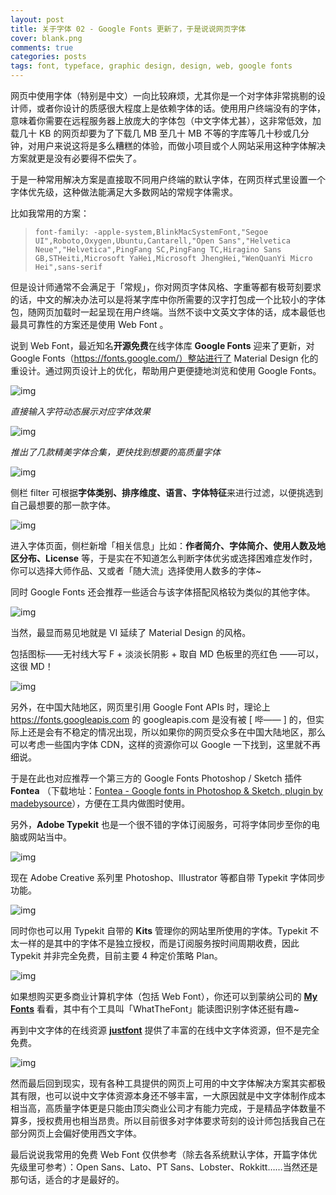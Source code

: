 ```yaml
---
layout: post
title: 关于字体 02 - Google Fonts 更新了，于是说说网页字体
cover: blank.png
comments: true
categories: posts
tags: font, typeface, graphic design, design, web, google fonts
---
```


网页中使用字体（特别是中文）一向比较麻烦，尤其你是一个对字体非常挑剔的设计师，或者你设计的质感很大程度上是依赖字体的话。使用用户终端没有的字体，意味着你需要在远程服务器上放庞大的字体包（中文字体尤甚），这非常低效，加载几十 KB 的网页却要为了下载几 MB 至几十 MB 不等的字库等几十秒或几分钟，对用户来说这将是多么糟糕的体验，而做小项目或个人网站采用这种字体解决方案就更是没有必要得不偿失了。

于是一种常用解决方案是直接取不同用户终端的默认字体，在网页样式里设置一个字体优先级，这种做法能满足大多数网站的常规字体需求。

比如我常用的方案：

> `font-family: -apple-system,BlinkMacSystemFont,"Segoe UI",Roboto,Oxygen,Ubuntu,Cantarell,"Open Sans","Helvetica Neue","Helvetica",PingFang SC,PingFang TC,Hiragino Sans GB,STHeiti,Microsoft YaHei,Microsoft JhengHei,"WenQuanYi Micro Hei",sans-serif`

但是设计师通常不会满足于「常规」，你对网页字体风格、字重等都有极苛刻要求的话，中文的解决办法可以是将某字库中你所需要的汉字打包成一个比较小的字体包，随网页加载时一起呈现在用户终端。当然不谈中文英文字体的话，成本最低也最具可靠性的方案还是使用 Web Font 。



说到 Web Font，最近知名**开源免费**在线字体库 **Google Fonts** 迎来了更新，对 Google Fonts（https://fonts.google.com/）整站进行了 Material Design 化的重设计。通过网页设计上的优化，帮助用户更便捷地浏览和使用 Google Fonts。

![img](../images/font-2/1.png)

_直接输入字符动态展示对应字体效果_

![img](../images/font-2/fonts.jpg)

_推出了几款精美字体合集，更快找到想要的高质量字体_

![img](../images/font-2/collection.jpg)

侧栏 filter 可根据**字体类别、排序维度、语言、字体特征**来进行过滤，以便挑选到自己最想要的那一款字体。

![img](../images/font-2/2.jpg)



进入字体页面，侧栏新增「相关信息」比如：**作者简介、字体简介、使用人数及地区分布、License** 等，于是实在不知道怎么判断字体优劣或选择困难症发作时，你可以选择大师作品、又或者「随大流」选择使用人数多的字体~

同时 Google Fonts 还会推荐一些适合与该字体搭配风格较为类似的其他字体。

![img](../images/font-2/about.jpg)



当然，最显而易见地就是 VI 延续了 Material Design 的风格。

包括图标——无衬线大写 F + 淡淡长阴影 + 取自 MD 色板里的亮红色 ——可以，这很 MD！

![img](../images/font-2/3.jpg)



另外，在中国大陆地区，网页里引用 Google Font APIs 时，理论上 https://fonts.googleapis.com 的 googleapis.com 是没有被 [ 哔—— ] 的，但实际上还是会有不稳定的情况出现，所以如果你的网页受众多在中国大陆地区，那么可以考虑一些国内字体 CDN，这样的资源你可以 Google 一下找到，这里就不再细说。

于是在此也对应推荐一个第三方的 Google Fonts Photoshop / Sketch 插件 **Fontea** （下载地址：[Fontea - Google fonts in Photoshop & Sketch, plugin by madebysource](https://fontea.madebysource.com/)），方便在工具内做图时使用。

另外，**Adobe Typekit** 也是一个很不错的字体订阅服务，可将字体同步至你的电脑或网站当中。

![img](../images/font-2/typekit.jpg)

现在 Adobe Creative 系列里 Photoshop、Illustrator 等都自带 Typekit 字体同步功能。

![img](../images/font-2/ps.PNG)

同时你也可以用 Typekit 自带的 **Kits** 管理你的网站里所使用的字体。Typekit 不太一样的是其中的字体不是独立授权，而是订阅服务按时间周期收费，因此 Typekit 并非完全免费，目前主要 4 种定价策略 Plan。

![img](../images/font-2/plan.jpg)

如果想购买更多商业计算机字体（包括 Web Font），你还可以到蒙纳公司的 **[My Fonts](http://MyFonts.com)** 看看，其中有个工具叫「WhatTheFont」能读图识别字体还挺有趣~

再到中文字体的在线资源 **[justfont](http://www.justfont.com/)** 提供了丰富的在线中文字体资源，但不是完全免费。

![img](../images/font-2/D781855F-9715-43BA-A42F-E631921150B9.png)

然而最后回到现实，现有各种工具提供的网页上可用的中文字体解决方案其实都极其有限，也可以说中文字体资源本身还不够丰富，一大原因就是中文字体制作成本相当高，高质量字体更是只能由顶尖商业公司才有能力完成，于是精品字体数量不算多，授权费用也相当昂贵。所以目前很多对字体要求苛刻的设计师包括我自己在部分网页上会偏好使用西文字体。

最后说说我常用的免费 Web Font 仅供参考（除去各系统默认字体，开篇字体优先级里可参考）：Open Sans、Lato、PT Sans、Lobster、Rokkitt……当然还是那句话，适合的才是最好的。
